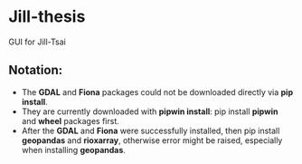# Jill-thesis
GUI for Jill-Tsai

## Notation:
- The **GDAL** and **Fiona** packages could not be downloaded directly via **pip install**. 
- They are currently downloaded with **pipwin install**: pip install **pipwin** and **wheel** packages first.
- After the **GDAL** and **Fiona** were successfully installed, then pip install **geopandas** and **rioxarray**, otherwise error might be raised, especially when installing **geopandas**.
